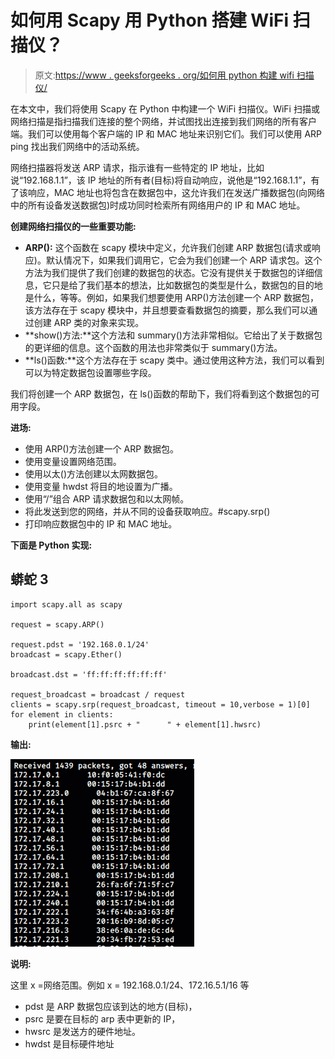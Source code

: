 # 如何用 Scapy 用 Python 搭建 WiFi 扫描仪？

> 原文:[https://www . geeksforgeeks . org/如何用 python 构建 wifi 扫描仪/](https://www.geeksforgeeks.org/how-to-build-a-wifi-scanner-in-python-using-scapy/)

在本文中，我们将使用 Scapy 在 Python 中构建一个 WiFi 扫描仪。WiFi 扫描或网络扫描是指扫描我们连接的整个网络，并试图找出连接到我们网络的所有客户端。我们可以使用每个客户端的 IP 和 MAC 地址来识别它们。我们可以使用 ARP ping 找出我们网络中的活动系统。

网络扫描器将发送 ARP 请求，指示谁有一些特定的 IP 地址，比如说“192.168.1.1”，该 IP 地址的所有者(目标)将自动响应，说他是“192.168.1.1”，有了该响应，MAC 地址也将包含在数据包中，这允许我们在发送广播数据包(向网络中的所有设备发送数据包)时成功同时检索所有网络用户的 IP 和 MAC 地址。

**创建网络扫描仪的一些重要功能:**

*   **ARP():** 这个函数在 scapy 模块中定义，允许我们创建 ARP 数据包(请求或响应)。默认情况下，如果我们调用它，它会为我们创建一个 ARP 请求包。这个方法为我们提供了我们创建的数据包的状态。它没有提供关于数据包的详细信息，它只是给了我们基本的想法，比如数据包的类型是什么，数据包的目的地是什么，等等。例如，如果我们想要使用 ARP()方法创建一个 ARP 数据包，该方法存在于 scapy 模块中，并且想要查看数据包的摘要，那么我们可以通过创建 ARP 类的对象来实现。
*   **show()方法:**这个方法和 summary()方法非常相似。它给出了关于数据包的更详细的信息。这个函数的用法也非常类似于 summary()方法。
*   **ls()函数:**这个方法存在于 scapy 类中。通过使用这种方法，我们可以看到可以为特定数据包设置哪些字段。

我们将创建一个 ARP 数据包，在 ls()函数的帮助下，我们将看到这个数据包的可用字段。

**进场:**

*   使用 ARP()方法创建一个 ARP 数据包。
*   使用变量设置网络范围。
*   使用以太()方法创建以太网数据包。
*   使用变量 hwdst 将目的地设置为广播。
*   使用“/”组合 ARP 请求数据包和以太网帧。
*   将此发送到您的网络，并从不同的设备获取响应。#scapy.srp()
*   打印响应数据包中的 IP 和 MAC 地址。

**下面是 Python 实现:**

## 蟒蛇 3

```
import scapy.all as scapy 

request = scapy.ARP() 

request.pdst = '192.168.0.1/24'
broadcast = scapy.Ether() 

broadcast.dst = 'ff:ff:ff:ff:ff:ff'

request_broadcast = broadcast / request 
clients = scapy.srp(request_broadcast, timeout = 10,verbose = 1)[0] 
for element in clients: 
    print(element[1].psrc + "      " + element[1].hwsrc) 
```

**输出:**

![](img/3af7ee11b2c90a3e79f2e7dbe8cef832.png)

**说明:**

这里 x =网络范围。例如 x = 192.168.0.1/24、172.16.5.1/16 等

*   pdst 是 ARP 数据包应该到达的地方(目标)，
*   psrc 是要在目标的 arp 表中更新的 IP，
*   hwsrc 是发送方的硬件地址。
*   hwdst 是目标硬件地址